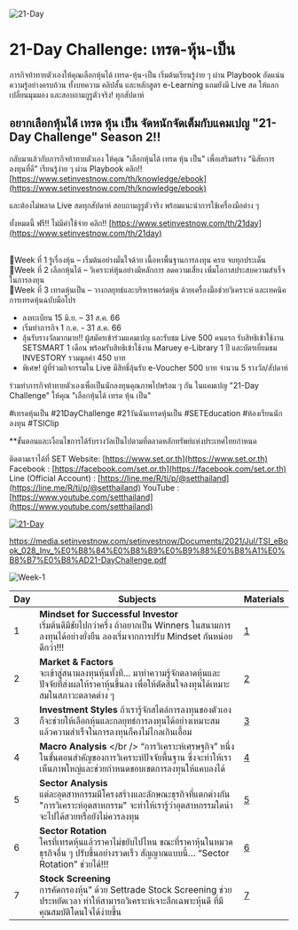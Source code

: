 ![21-Day](https://media.setinvestnow.com/setinvestnow/Images/2023/Jun/21day-hero-banner-2023.jpg)

# 21-Day Challenge: เทรด-หุ้น-เป็น

ภารกิจท้าทายตัวเองให้คุณเลือกหุ้นได้ เทรด-หุ้น-เป็น เริ่มต้นเรียนรู้ง่าย ๆ ผ่าน Playbook อัดแน่นความรู้อย่างครบถ้วน ทั้งบทความ คลิปสั้น และหลักสูตร e-Learning แถมยังมี Live สด ให้แลกเปลี่ยนมุมมอง และสอบถามกูรูตัวจริง! ทุกสัปดาห์

## อยากเลือกหุ้นได้ เทรด หุ้น เป็น จัดหนักจัดเต็มกับแคมเปญ "21-Day Challenge" Season 2!!

กลับมาแล้วกับภารกิจท้าทายตัวเอง ให้คุณ "เลือกหุ้นได้ เทรด หุ้น เป็น" เพื่อเสริมสร้าง “นิสัยการลงทุนที่ดี” เรียนรู้ง่าย ๆ ผ่าน Playbook คลิก!! [https://www.setinvestnow.com/th/knowledge/ebook](https://www.setinvestnow.com/th/knowledge/ebook)

และต้องไม่พลาด Live สดทุกสัปดาห์ สอบถามกูรูตัวจริง พร้อมแนะนำการใช้เครื่องมือต่าง ๆ

ทั้งหมดนี้ ฟรี!! ไม่มีค่าใช้จ่าย
คลิก!! [https://www.setinvestnow.com/th/21day](https://www.setinvestnow.com/th/21day)

<br />
🔸Week ที่ 1 รู้เรื่องหุ้น – เริ่มต้นอย่างมั่นใจด้วย เนื้อหาพื้นฐานการลงทุน ครบ จบทุกประเด็น <br />
🔸Week ที่ 2 เลือกหุ้นได้ – วิเคราะห์หุ้นอย่างมีหลักการ ลดความเสี่ยง เพิ่มโอกาสประสบความสำเร็จในการลงทุน <br />
🔸Week ที่ 3 เทรดหุ้นเป็น – วางกลยุทธ์และบริหารพอร์ตหุ้น ด้วยเครื่องมือช่วยวิเคราะห์ และเทคนิคการเทรดหุ้นฉบับมือโปร 

- ลงทะเบียน 15 มิ.ย. – 31 ส.ค. 66
- เริ่มทำภารกิจ 1 ก.ค. - 31 ส.ค. 66 
- ลุ้นรับรางวัลมากมาย!! ผู้สมัครเข้าร่วมแคมเปญ และรับชม Live 500 คนแรก รับสิทธิเข้าใช้งาน SETSMART 1 เดือน พร้อมรับสิทธิเข้าใช้งาน Maruey e-Library 1 ปี และบัตรเยี่ยมชม INVESTORY รวมมูลค่า 450 บาท
- พิเศษ! ผู้ที่ร่วมกิจกรรมใน Live มีสิทธิ์ลุ้นรับ e-Voucher 500 บาท จำนวน 5 รางวัล/สัปดาห์

ร่วมทำภารกิจท้าทายตัวเองเพื่อเป็นนักลงทุนคุณภาพไปพร้อม ๆ กัน ในแคมเปญ "21-Day Challenge" ให้คุณ "เลือกหุ้นได้ เทรด หุ้น เป็น"

#เทรดหุ้นเป็น #21DayChallenge #21วันฉันเทรดหุ้นเป็น #SETEducation #ห้องเรียนนักลงทุน #TSIClip

**ขั้นตอนและเงื่อนไขการได้รับรางวัลเป็นไปตามที่ตลาดหลักทรัพย์แห่งประเทศไทยกำหนด

ติดตามเราได้ที่
SET Website: [https://www.set.or.th](https://www.set.or.th)
Facebook : [https://facebook.com/set.or.th](https://facebook.com/set.or.th)
Line (Official Account) : [https://line.me/R/ti/p/@setthailand](https://line.me/R/ti/p/@setthailand)
YouTube : [https://www.youtube.com/setthailand](https://www.youtube.com/setthailand)

[![21-Day](https://i.ytimg.com/vi/0asjIunjjeA/maxresdefault.jpg)](https://www.youtube.com/watch?v=0asjIunjjeA)

https://media.setinvestnow.com/setinvestnow/Documents/2021/Jul/TSI_eBook_028_Inv_%E0%B8%84%E0%B8%B9%E0%B9%88%E0%B8%A1%E0%B8%B7%E0%B8%AD21-DayChallenge.pdf

![Week-1](https://media.setinvestnow.com/setinvestnow/Images/2022/Dec/21day-hero-banner-2022-w1.jpg)

| Day | Subjects | Materials |
|-----|----------|-----------|
| 1   | **Mindset for Successful Investor** <br /> เริ่มต้นดีมีชัยไปกว่าครึ่ง ถ้าอยากเป็น Winners ในสนามการลงทุนได้อย่างยั่งยืน ลองเริ่มจากการปรับ Mindset กันหน่อยดีกว่า!!! | [1](https://elearning.set.or.th/SETGroup/courses/355/info) |
| 2   | **Market & Factors** <br /> จะเข้าสู่สนามลงทุนหุ้นทั้งที... มาทำความรู้จักตลาดหุ้นและปัจจัยที่ส่งผลให้ราคาหุ้นขึ้นลง เพื่อให้ตัดสินใจลงทุนได้เหมาะสมในสภาวะตลาดต่าง ๆ | [2](https://elearning.set.or.th/SETGroup/courses/356/info) |
| 3   | **Investment Styles** ถ้าเรารู้จักสไตล์การลงทุนของตัวเอง ก็จะช่วยให้เลือกหุ้นและกลยุทธ์การลงทุนได้อย่างเหมาะสม แล้วความสำเร็จในการลงทุนก็คงไม่ไกลเกินเอื้อม | [3](https://elearning.set.or.th/SETGroup/courses/357/info) |
| 4   | **Macro Analysis** </br /> “การวิเคราะห์เศรษฐกิจ” หนึ่งในขั้นตอนสำคัญของการวิเคราะห์ปัจจัยพื้นฐาน ซึ่งจะทำให้เราเห็นภาพใหญ่และช่วยกําหนดขอบเขตการลงทุนให้แคบลงได้ | [4](https://elearning.set.or.th/SETGroup/courses/358/info) |
| 5   | **Sector Analysis** <br /> แต่ละอุตสาหกรรมมีโครงสร้างและลักษณะธุรกิจที่แตกต่างกัน "การวิเคราะห์อุตสาหกรรม" จะทำให้เรารู้ว่าอุตสาหกรรมใดน่าจะไปได้สวยหรือยังไม่ควรลงทุน | [5](https://elearning.set.or.th/SETGroup/courses/360/info) |
| 6   | **Sector Rotation** <br /> ใครที่เทรดหุ้นแล้วราคาไม่ขยับไปไหน ขณะที่ราคาหุ้นในหมวดธุรกิจอื่น ๆ ปรับขึ้นอย่างรวดเร็ว สัญญาณแบบนี้… “Sector Rotation” ช่วยได้!!! | [6](https://elearning.set.or.th/SETGroup/courses/376/info) |
| 7   | **Stock Screening** <br /> การคัดกรองหุ้น” ด้วย Settrade Stock Screening ช่วยประหยัดเวลา ทำให้สามารถวิเคราะห์เจาะลึกเฉพาะหุ้นดี ที่มีคุณสมบัติโดนใจได้ง่ายขึ้น | [7](https://elearning.set.or.th/SETGroup/courses/361/info) |